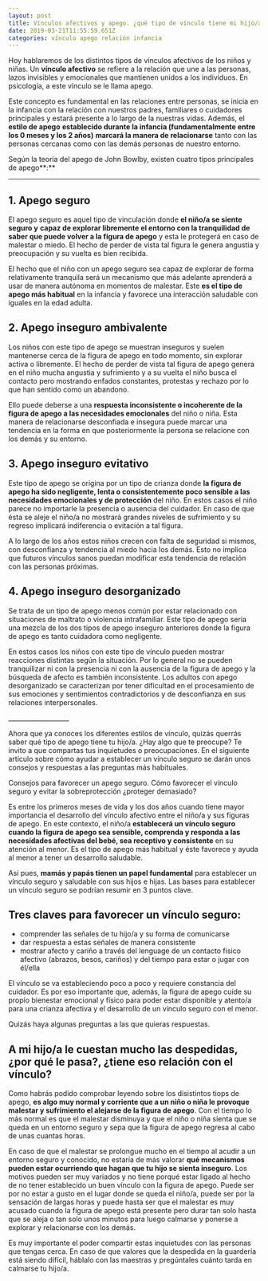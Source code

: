 ```yaml
---
layout: post
title: Vínculos afectivos y apego. ¿qué tipo de vínculo tiene mi hijo/a?
date: 2019-03-21T11:55:59.651Z
categories: vínculo apego relación infancia
---
```

Hoy hablaremos de los distintos tipos de vínculos afectivos de los niños y niñas. Un **vínculo afectivo** se refiere a la relación que une a las personas, lazos invisibles y emocionales que mantienen unidos a los individuos. En psicología, a este vínculo se le llama apego.

Este concepto es fundamental en las relaciones entre personas, se inicia en la infancia con la relación con nuestros padres, familiares o cuidadores principales y estará presente a lo largo de la nuestras vidas. Además, el **estilo de apego** **establecido durante la infancia (fundamentalmente entre los 0 meses y los 2 años)** **marcará la manera de relacionarse** tanto con las personas cercanas como con las demás personas de nuestro entorno.

Según la teoría del apego de John Bowlby, existen cuatro tipos principales de apego**:**

****

## 1. Apego seguro

El apego seguro es aquel tipo de vinculación donde **el niño/a se siente seguro y** **capaz de explorar libremente el entorno con la tranquilidad de saber que puede volver a la figura de apego** y esta le protegerá en caso de malestar o miedo. El hecho de perder de vista tal figura le genera angustia y preocupación y su vuelta es bien recibida. 

El hecho que el niño con un apego seguro sea capaz de explorar de forma relativamente tranquila será un mecanismo que más adelante aprenderá a usar de manera autónoma en momentos de malestar. Este **es el tipo de apego más habitual** en la infancia y favorece una interacción saludable con iguales en la edad adulta.



## 2. Apego inseguro ambivalente

Los niños con este tipo de apego se muestran inseguros y suelen mantenerse cerca de la figura de apego en todo momento, sin explorar activa o libremente. El hecho de perder de vista tal figura de apego genera en el niño mucha angustia y sufrimiento y a su vuelta el niño busca el contacto pero mostrando enfados constantes, protestas y rechazo por lo que han sentido como un abandono. 

Ello puede deberse a una **respuesta inconsistente o incoherente de la figura de apego a las necesidades emocionales** del niño o niña. Esta manera de relacionarse desconfiada e insegura puede marcar una tendencia en la forma en que posteriormente la persona se relacione con los demás y su entorno.



## 3. Apego inseguro evitativo

Este tipo de apego se origina por un tipo de crianza donde **la figura de apego ha sido negligente, lenta o  consistentemente poco sensible a las necesidades emocionales y de protección** del niño. En estos casos el niño parece no importarle la presencia o ausencia del cuidador. En caso de que ésta se aleje el niño/a no mostrará grandes niveles de sufrimiento y su regreso implicará indiferencia o evitación a tal figura. 

A lo largo de los años estos niños crecen con falta de seguridad si mismos, con desconfianza y tendencia al miedo hacia los demás. Esto no implica que futuros vínculos sanos puedan modificar esta tendencia de relación con las personas próximas.



## 4. Apego inseguro desorganizado

Se trata de un tipo de apego menos común por estar relacionado con situaciones de maltrato o violencia intrafamiliar. Este tipo de apego sería una mezcla de los dos tipos de apego inseguro anteriores donde la figura de apego es tanto cuidadora como negligente.

En estos casos los niños con este tipo de vínculo pueden mostrar reacciones distintas según la situación. Por lo general no se pueden tranquilizar ni con la presencia ni con la ausencia de la figura de apego y la búsqueda de afecto es también inconsistente. Los adultos con apego desorganizado se caracterizan por tener dificultad en el procesamiento de sus emociones y sentimientos contradictorios y de desconfianza en sus relaciones interpersonales.

\_\_\_\_\_\_\_\_\_\_\_\_\_\_\_\_\_\__

Ahora que ya conoces los diferentes estilos de vínculo, quizás querrás saber qué tipo de apego tiene tu hijo/a. ¿Hay algo que te preocupe? Te invito a que compartas tus inquietudes o preocupaciones. En el siguiente artículo sobre cómo ayudar a establecer un vínculo seguro se darán unos consejos y respuestas a las preguntas más habituales.



Consejos para favorecer un apego seguro. Cómo favorecer el vínculo seguro y evitar la sobreprotección ¿proteger demasiado?

Es entre los primeros meses de vida y los dos años cuando tiene mayor importancia el desarrollo del vínculo afectivo entre el niño/a y sus figuras de apego. En este contexto, el niño/a **establecerá un vínculo seguro cuando la figura de apego sea sensible, comprenda y responda a las necesidades afectivas del bebé, sea receptivo y consistente** en su atención al menor. Es el tipo de apego más habitual y éste favorece y ayuda al menor a tener un desarrollo saludable.

Así pues, **mamás y papás tienen un papel fundamental** para establecer un vínculo seguro y saludable con sus hijos e hijas. Las bases para establecer un vínculo seguro se podrían resumir en 3 puntos clave.

## Tres claves para favorecer un vínculo seguro:

* comprender las señales de tu hijo/a y su forma de comunicarse
* dar respuesta a estas señales de manera consistente
* mostrar afecto y cariño a través del lenguage de un contacto físico afectivo (abrazos, besos, cariños) y del tiempo para estar o jugar con él/ella

El vínculo se va estableciendo poco a poco y requiere constancia del cuidador. Es por eso importante que, además, la figura de apego cuide su propio bienestar emocional y físico para poder estar disponible y atento/a para una crianza afectiva y el desarrollo de un vínculo seguro con el menor.

Quizás haya algunas preguntas a las que quieras respuestas. 

## A mi hijo/a le cuestan mucho las despedidas, ¿por qué le pasa?, ¿tiene eso relación con el vínculo?

Como habrás podido comprobar leyendo sobre los disistintos tiops de apego, **es algo muy normal y corriente que a un niño o niña le provoque malestar y sufrimiento el alejarse de la figura de apego**. Con el tiempo lo más normal es que el malestar disminuya y que el niño o niña sienta que se queda en un entorno seguro y sepa que la figura de apego regresa al cabo de unas cuantas horas. 

En caso de que el malestar se prolongue mucho en el tiempo al acudir a un entorno seguro y conocido, no estaría de más valorar **qué mecanismos pueden estar ocurriendo que hagan que tu hijo se sienta inseguro**. Los motivos pueden ser muy variados y no tiene porqué estar ligado al hecho de no tener establecido un buen vínculo con la figura de apego. Puede ser por no estar a gusto en el lugar donde se queda el niño/a, puede ser por la sensación de largas horas y puede hasta ser que el malestar es muy acusado cuando la figura de apego está presente pero durar tan solo hasta que se aleja o tan solo unos minutos para luego calmarse y ponerse a explorar y relacionarse con los demás.

Es muy importante el poder compartir estas inquietudes con las personas que tengas cerca. En caso de que valores que la despedida en la guardería está siendo difícil, háblalo con las maestras y pregúntales cuánto tarda en calmarse tu hijo/a.
